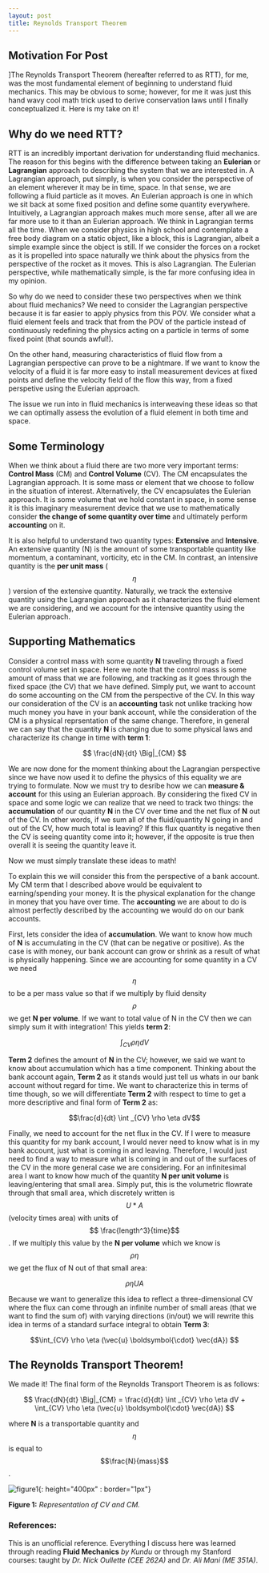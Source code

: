 ```yaml
---
layout: post
title: Reynolds Transport Theorem
---
```



## Motivation For Post

]The Reynolds Transport Theorem (hereafter referred to as RTT), for me, was the most fundamental element of beginning to understand fluid mechanics. This may be obvious to some; however, for me it was just this hand wavy cool math trick used to derive conservation laws until I finally conceptualized it. Here is my take on it!

## Why do we need RTT?

RTT is an incredibly important derivation for understanding fluid mechanics. The reason for this begins with the difference between taking an **Eulerian** or **Lagrangian** approach to describing the system that we are interested in. A Lagrangian approach, put simply, is when you consider the perspective of an element wherever it may be in time, space. In that sense, we are following a fluid particle as it moves. An Eulerian approach is one in which we sit back at some fixed position and define some quantity everywhere. Intuitively, a Lagrangian approach makes much more sense, after all we are far more use to it than an Eulerian approach. We think in Lagrangian terms all the time. When we consider physics in high school and contemplate a free body diagram on a static object, like a block, this is Lagrangian, albeit a simple example since the object is still. If we consider the forces on a rocket as it is propelled into space naturally we think about the physics from the perspective of the rocket as it moves. This is also Lagrangian. The Eulerian perspective, while mathematically simple, is the far more confusing idea in my opinion.

So why do we need to consider these two perspectives when we think about fluid mechanics? We need to consider the Lagrangian perspective because it is far easier to apply physics from this POV. We consider what a fluid element feels and track that from the POV of the particle instead of continuously redefining the physics acting on a particle in terms of some fixed point (that sounds awful!).

On the other hand, measuring characteristics of fluid flow from a Lagrangian perspective can prove to be a nightmare. If we want to know the velocity of a fluid it is far more easy to install measurement devices at fixed points and define the velocity field of the flow this way, from a fixed perspetive using the Eulerian approach.

The issue we run into in fluid mechanics is interweaving these ideas so that we can optimally assess the evolution of a fluid element in both time and space.

## Some Terminology

When we think about a fluid there are two more very important terms: **Control Mass** (CM) and **Control Volume** (CV). The CM encapsulates the Lagrangian approach. It is some mass or element that we choose to follow in the situation of interest. Alternatively, the CV encapsulates the Eulerian approach. It is some volume that we hold constant in space, in some sense it is this imaginary measurement device that we use to mathematically consider **the change of some quantity over time** and ultimately perform **accounting** on it.

It is also helpful to understand two quantity types: **Extensive** and **Intensive**. An extensive quantity (N) is the amount of some transportable quantity like momentum, a contaminant, vorticity, etc in the CM. In contrast, an intensive quantity is the **per unit mass** ($$\eta$$) version of the extensive quantity. Naturally, we track the extensive quantity using the Lagrangian approach as it characterizes the fluid element we are considering, and we account for the intensive quantity using the Eulerian approach.

## Supporting Mathematics

Consider a control mass with some quantity **N** traveling through a fixed control volume set in space. Here we note that the control mass is some amount of mass that we are following, and tracking as it goes through the fixed space (the CV) that we have defined. Simply put, we want to account do some accounting on the CM from the perspective of the CV. In this way our consideration of the CV is an **accounting** task not unlike tracking how much money you have in your bank account, while the consideration of the CM is a physical reprsentation of the same change. Therefore, in general we can say that the quantity **N** is changing due to some physical laws and characterize its change in time with **term 1**:

$$ \frac{dN}{dt} \Big|_{CM} $$

We are now done for the moment thinking about the Lagrangian perspective since we have now used it to define the physics of this equality we are trying to formulate. Now we must try to desribe how we can **measure & account** for this using an Eulerian approach. By considering the fixed CV in space and some logic we can realize that we need to track two things: the **accumulation** of our quantity **N** in the CV over time and the net flux of **N** out of the CV. In other words, if we sum all of the fluid/quantity N going in and out of the CV, how much total is leaving? If this flux quantity is negative then the CV is seeing quantity come into it; however, if the opposite is true then overall it is seeing the quantity leave it.

Now we must simply translate these ideas to math!

To explain this we will consider this from the perspective of a bank account. My CM term that I described above would be equivalent to earning/spending your money. It is the physical explanation for the change in money that you have over time. The **accounting** we are about to do is almost perfectly described by the accounting we would do on our bank accounts.

First, lets consider the idea of **accumulation**. We want to know how much of **N** is accumulating in the CV (that can be negative or positive). As the case is with money, our bank account can grow or shrink as a result of what is physically happening. Since we are accounting for some quantity in a CV we need $$\eta$$ to be a per mass value so that if we multiply by fluid density $$\rho$$ we get **N per volume**. If we want to total value of N in the CV then we can simply sum it with integration! This yields **term 2**:

$$\int _{CV} \rho \eta dV$$ 

**Term 2** defines the amount of **N** in the CV; however, we said we want to know about accumulation which has a time component. Thinking about the bank account again, **Term 2** as it stands would just tell us whats in our bank account without regard for time. We want to characterize this in terms of time though, so we will differentiate **Term 2** with respect to time to get a more descriptive and final form of **Term 2** as:

$$\frac{d}{dt} \int _{CV} \rho \eta dV$$ 

Finally, we need to account for the net flux in the CV. If I were to measure this quantity for my bank account, I would never need to know what is in my bank account, just what is coming in and leaving. Therefore, I would just need to find a way to measure what is coming in and out of the surfaces of the CV in the more general case we are considering. For an infinitesimal area I want to know how much of the quantity **N per unit volume** is leaving/entering that small area. Simply put, this is the volumetric flowrate through that small area, which discretely written is $$U*A$$ (velocity times area) with units of $$ \frac{length^3}{time}$$. If we multiply this value by the **N per volume** which we know is $$\rho \eta$$ we get the flux of N out of that small area:

$$ \rho \eta UA $$

Because we want to generalize this idea to reflect a three-dimensional CV where the flux can come through an infinite number of small areas (that we want to find the sum of) with varying directions (in/out) we will rewrite this idea in terms of a standard surface integral to obtain **Term 3**:

$$\int_{CV} \rho \eta (\vec{u} \boldsymbol{\cdot} \vec{dA}) $$


## The Reynolds Transport Theorem!

We made it! The final form of the Reynolds Transport Theorem is as follows:

$$ \frac{dN}{dt} \Big|_{CM} = \frac{d}{dt} \int _{CV} \rho \eta dV + \int_{CV} \rho \eta (\vec{u} \boldsymbol{\cdot} \vec{dA}) $$

where **N** is a transportable quantity and $$\eta$$ is equal to $$\frac{N}{mass}$$.

![figure1](/assets/img/RTT_CV.png){: height="400px" : border="1px"}

**Figure 1:** *Representation of CV and CM.*

### References:

This is an unofficial reference. Everything I discuss here was learned through reading **Fluid Mechanics** *by Kundu* or through my Stanford courses: taught by *Dr. Nick Oullette (CEE 262A)* and *Dr. Ali Mani (ME 351A)*. 






